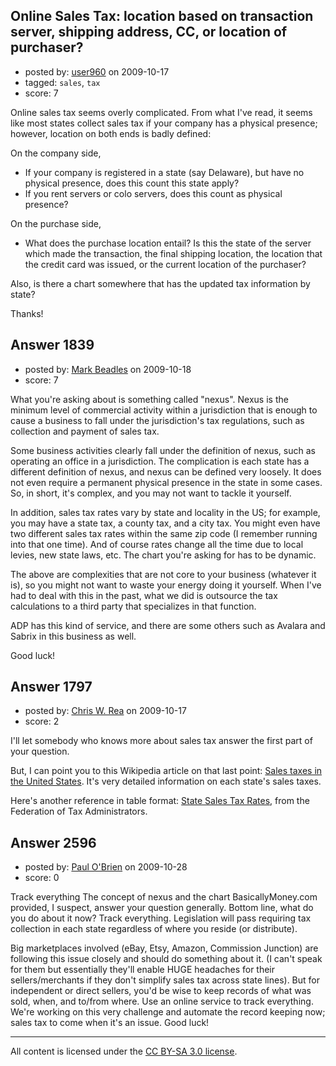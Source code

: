 ## Online Sales Tax: location based on transaction server, shipping address, CC, or location of purchaser?

- posted by: [user960](https://stackexchange.com/users/-1/960-user960) on 2009-10-17
- tagged: `sales`, `tax`
- score: 7

Online sales tax seems overly complicated. From what I've read, it seems like most states collect sales tax if your company has a physical presence; however, location on both ends is badly defined:

On the company side,

- If your company is registered in a state (say Delaware), but have no physical presence, does this count this state apply?
- If you rent servers or colo servers, does this count as physical presence?

On the purchase side,

- What does the purchase location entail? Is this the state of the server which made the transaction, the final shipping location, the location that the credit card was issued, or the current location of the purchaser?

Also, is there a chart somewhere that has the updated tax information by state?

Thanks!


## Answer 1839

- posted by: [Mark Beadles](https://stackexchange.com/users/-1/296-mark-beadles) on 2009-10-18
- score: 7

What you're asking about is something called "nexus". Nexus is the minimum level of commercial activity within a jurisdiction that is enough to cause a business to fall under the jurisdiction's tax regulations, such as collection and payment of sales tax.

Some business activities clearly fall under the definition of nexus, such as operating an office in a jurisdiction.  The complication is each state has a different definition of nexus, and nexus can be defined very loosely. It does not even require a permanent physical presence in the state in some cases. So, in short, it's complex, and you may not want to tackle it yourself.

In addition, sales tax rates vary by state and locality in the US; for example, you may have a state tax, a county tax, and a city tax. You might even have two different sales tax rates within the same zip code (I remember running into that one time). And of course rates change all the time due to local levies, new state laws, etc. The chart you're asking for has to be dynamic. 

The above are complexities that are not core to your business (whatever it is), so you might not want to waste your energy doing it yourself. When I've had to deal with this in the past, what we did is outsource the tax calculations to a third party that specializes in that function. 

ADP has this kind of service, and there are some others such as Avalara and Sabrix in this business as well.

Good luck!


## Answer 1797

- posted by: [Chris W. Rea](https://stackexchange.com/users/-1/953-chris-w-rea) on 2009-10-17
- score: 2

<p>I'll let somebody who knows more about sales tax answer the first part of your question.  </p>

<p>But, I can point you to this Wikipedia article on that last point:  <a href="http://en.wikipedia.org/wiki/Sales%5Ftaxes%5Fin%5Fthe%5FUnited%5FStates" rel="nofollow">Sales taxes in the United States</a>.  It's very detailed information on each state's sales taxes.</p>

<p>Here's another reference in table format: <a href="http://www.taxadmin.org/FTA/rate/sales.html" rel="nofollow">State Sales Tax Rates</a>, from the Federation of Tax Administrators.</p>



## Answer 2596

- posted by: [Paul O'Brien](https://stackexchange.com/users/-1/759-paul-o-brien) on 2009-10-28
- score: 0

Track everything
The concept of nexus and the chart BasicallyMoney.com provided, I suspect, answer your question generally.   Bottom line, what do you do about it now?  Track everything.  Legislation will pass requiring tax collection in each state regardless of where you reside (or distribute).  

Big marketplaces involved (eBay, Etsy, Amazon, Commission Junction) are following this issue closely and should do something about it.  (I can't speak for them but essentially they'll enable HUGE headaches for their sellers/merchants if they don't simplify sales tax across state lines).  But for independent or direct sellers, you'd be wise to keep records of what was sold, when, and to/from where.  Use an online service to track everything.  We're working on this very challenge and automate the record keeping now; sales tax to come when it's an issue.  Good luck!



---

All content is licensed under the [CC BY-SA 3.0 license](https://creativecommons.org/licenses/by-sa/3.0/).

